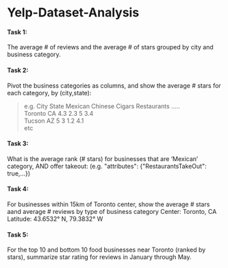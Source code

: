 # Yelp-Dataset-Analysis

#### Task 1:  
The average # of reviews and the average # of stars grouped by city and business category. 

#### Task 2:  
Pivot the business categories as columns, and show the average # stars for each category, by (city,state):
>e.g. City State Mexican Chinese Cigars Restaurants …..  
>Toronto CA 4.3 2.3 5 3.4  
>Tucson AZ 5 3 1.2 4.1  
>etc


#### Task 3:  
What is the average rank (# stars) for businesses that are ‘Mexican’ category, AND offer takeout: (e.g. "attributes": {"RestaurantsTakeOut": true,…})

#### Task 4:  
For businesses within 15km of Toronto center, show the average # stars aand average # reviews by type of business category
Center: Toronto, CA Latitude: 43.6532° N, 79.3832° W 

#### Task 5:  
For the top 10 and bottom 10 food businesses near Toronto (ranked by stars), summarize star rating for reviews in January through May.
